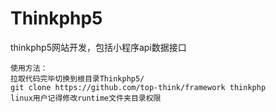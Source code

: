 # Thinkphp5
thinkphp5网站开发，包括小程序api数据接口
```
使用方法：
拉取代码完毕切换到根目录Thinkphp5/
git clone https://github.com/top-think/framework thinkphp
linux用户记得修改runtime文件夹目录权限
```
